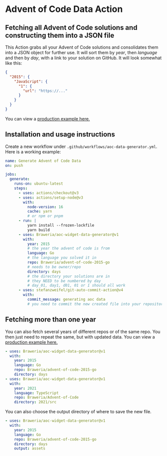# Advent of Code Data Action

## Fetching all Advent of Code solutions and constructing them into a JSON file

This Action grabs all your Advent of Code solutions and consolidates them into a JSON object for further use. It will sort them by _year_, then _language_ and then by _day_, with a link to your solution on GitHub. It will look somewhat like this:

```json
{
  "2015": {
    "JavaScript": {
      "1": {
        "url": "https://..."
      }
    }
  }
}
```

You can view a [production example here.](/aoc-data.json)

## Installation and usage instructions

Create a new workflow under `.github/workflows/aoc-data-generator.yml`. Here is a working example:

```yml
name: Generate Advent of Code Data
on: push

jobs:
  generate:
    runs-on: ubuntu-latest
    steps:
      - uses: actions/checkout@v3
      - uses: actions/setup-node@v3
        with:
          node-version: 16
          cache: yarn
          # or npm or pnpm
      - run: |
          yarn install --frozen-lockfile
          yarn build
      - uses: Braweria/aoc-widget-data-generator@v1
        with:
          year: 2015
          # the year the advent of code is from
          language: Go
          # the language you solved it in
          repo: Braweria/advent-of-code-2015-go
          # needs to be owner/repo
          directory: days
          # the directory your solutions are in
          # they NEED to be numbered by day
          # day_01, day1, d01, 01 or 1 should all work
      - uses: stefanzweifel/git-auto-commit-action@v4
        with:
          commit_message: generating aoc data
          # you need to commit the new created file into your repository
```

## Fetching more than one year

You can also fetch several years of different repos or of the same repo. You then just need to repeat the same, but with updated data. You can view a [production example here.](.github/workflows/aoc-widget-data-generator.yml)

```yml
- uses: Braweria/aoc-widget-data-generator@v1
  with:
    year: 2015
    language: Go
    repo: Braweria/advent-of-code-2015-go
    directory: days
- uses: Braweria/aoc-widget-data-generator@v1
  with:
    year: 2021
    language: TypeScript
    repo: Braweria/Advent-of-Code
    directory: 2021/src
```

You can also choose the output directory of where to save the new file.

```yml
- uses: Braweria/aoc-widget-data-generator@v1
  with:
    year: 2015
    language: Go
    repo: Braweria/advent-of-code-2015-go
    directory: days
    output: assets
```

